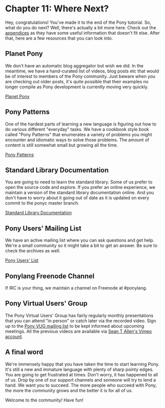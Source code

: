 # Chapter 11: Where Next?

Hey, congratulations! You've made it to the end of the Pony tutorial. So, what do you do next? Well, there's actually a bit more here. Check out the [appendices](http://tutorial.ponylang.org/appendices/) as they have some useful information that doesn't fit else. After that, here are a few resources that you can look into.

## Planet Pony

We don't have an automatic blog aggregator but wish we did. In the meantime, we have a hand-curated list of videos, blog posts etc that would be of interest to members of the Pony community. Just beware when you are checking out older posts, it's quite possible that their examples no longer compile as Pony development is currently moving very quickly.

[Planet Pony](http://www.ponylang.org/community/planet-pony/)

## Pony Patterns

One of the hardest parts of learning a new language is figuring out how to do various different "everyday" tasks. We have a cookbook style book called "Pony Patterns" that enumerates a variety of problems you might encounter and idiomatic ways to solve those problems. The amount of content is still somewhat small but growing all the time. 

[Pony Patterns](http://patterns.ponylang.org)

## Standard Library Documentation

You are going to need to learn the standard library. Some of us prefer to open the source code and explore. If you prefer an online experience, we maintain a version of the standard library documentation online. And you don't have to worry about it going out of date as it is updated on every commit to the ponyc master branch.

[Standard Library Documentation](http://stdlib.ponylang.org/)

## Pony Users' Mailing List

We have an active mailing list where you can ask questions and get help. We're a small community so it might take a bit to get an answer. Be sure to check the archives as well.

[Pony Users' List](https://pony.groups.io/g/user)

## Ponylang Freenode Channel

If IRC is your thing, we maintain a channel on Freenode at #ponylang.

## Pony Virtual Users' Group

The Pony Virtual Users' Group has fairly regularly monthly presentations that you can attend "in person" or catch later via the recorded video. Sign up to the [Pony VUG mailing list](https://pony.groups.io/g/vug) to be kept informed about upcoming meetings. All the previous videos are available via [Sean T Allen's Vimeo account](https://vimeo.com/user6269014).

## A final word 

We're immensely happy that you have taken the time to start learning Pony. It's still a new and immature language with plenty of sharp pointy edges. You are going to get frustrated at times. Don't worry, it has happened to all of us. Drop by one of our support channels and someone will try to lend a hand. We want you to succeed. The more people who succeed with Pony, the more the community grows and the better it is for all of us.

Welcome to the community! Have fun!
